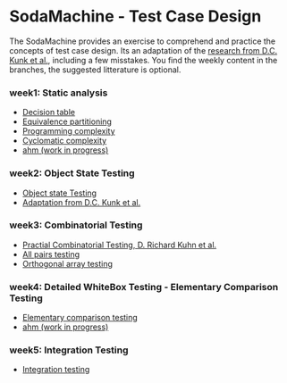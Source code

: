 # SodaMachine - Test Case Design
  
The SodaMachine provides an exercise to comprehend and practice the concepts of test case design.
Its an adaptation of the [research from D.C. Kunk et al.][1], including a few misstakes.
You find the weekly content in the branches, the suggested litterature is optional.

### week1: Static analysis ###
* [Decision table][1]
* [Equivalence partitioning][2]
* [Programming complexity][3]
* [Cyclomatic complexity][4]
* [ahm (work in progress)][5]

### week2: Object State Testing 
* [Object state Testing][6]
* [Adaptation from D.C. Kunk et al.][7]


### week3: Combinatorial Testing 
* [Practial Combinatorial Testing, D. Richard Kuhn et al.][8]
* [All pairs testing][9]
* [Orthogonal array testing][10]


### week4: Detailed WhiteBox Testing - Elementary Comparison Testing
* [Elementary comparison testing][11]
* [ahm (work in progress)][12]

### week5: Integration Testing
* [Integration testing][13]

[1]: https://en.wikipedia.org/wiki/Decision_table
[2]: https://en.wikipedia.org/wiki/Equivalence_partitioning
[3]: https://en.wikipedia.org/wiki/Programming_complexity
[4]: https://en.wikipedia.org/wiki/Cyclomatic_complexity
[5]: https://github.com/jbloemendal/ahm
[6]: https://en.wikipedia.org/wiki/Object_state_testing
[7]: https://pdfs.semanticscholar.org/c099/37b9d87cf8020fc897b882c412229f5a7c68.pdf
[8]: https://nvlpubs.nist.gov/nistpubs/Legacy/SP/nistspecialpublication800-142.pdf
[9]: https://en.wikipedia.org/wiki/All-pairs_testing
[10]: https://en.wikipedia.org/wiki/Orthogonal_array_testing
[11]: https://en.wikipedia.org/wiki/Elementary_comparison_testing
[12]: https://github.com/jbloemendal/ahm/blob/master/ahm-paper.pdf
[13]: https://en.wikipedia.org/wiki/Integration_testing
